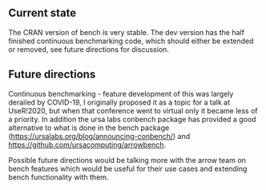 ## Current state

The CRAN version of bench is very stable. The dev version has the half finished continuous benchmarking code, which should either be extended or removed, see future directions for discussion.

## Future directions

Continuous benchmarking - feature development of this was largely derailed by COVID-19, I originally proposed it as a topic for a talk at UseR!2020, but when that conference went to virtual only it became less of a priority.
In addition the ursa labs conbench package has provided a good alternative to what is done in the bench package (https://ursalabs.org/blog/announcing-conbench/) and https://github.com/ursacomputing/arrowbench.

Possible future directions would be talking more with the arrow team on bench features which would be useful for their use cases and extending bench functionality with them.
